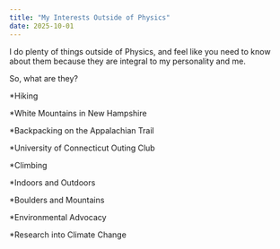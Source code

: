 ```yaml
---
title: "My Interests Outside of Physics"
date: 2025-10-01
---
```


I do plenty of things outside of Physics, and feel like you need to know about them because they are integral to my personality and me. 

So, what are they?

*Hiking
  
  *White Mountains in New Hampshire
  
  *Backpacking on the Appalachian Trail
  
  *University of Connecticut Outing Club

*Climbing
  
  *Indoors and Outdoors
  
  *Boulders and Mountains

*Environmental Advocacy
  
  *Research into Climate Change 
